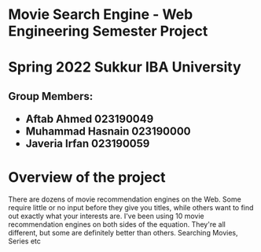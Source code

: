 # Movie Search Engine - Web Engineering Semester Project 

# Spring 2022 Sukkur IBA University

<h2>Group Members:
  <ul><li>Aftab Ahmed 023190049</li>
    <li>Muhammad Hasnain 023190000</li>
  <li>Javeria Irfan 023190059</li></ul></h2>

# Overview of the project

There are dozens of movie recommendation engines on the Web. Some require little or no input before they give you titles, while others want to find out exactly what your interests are. I've been using 10 movie recommendation engines on both sides of the equation. They're all different, but some are definitely better than others.
Searching Movies, Series etc

